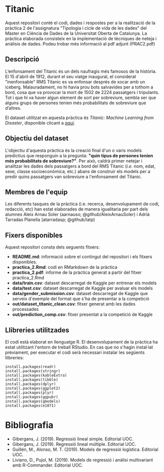 # Titanic

Aquest repositori conté el codi, dades i respostes per a la realització de la pràctica 2 de l'assignatura "Tipologia i cicle de vida de les dades" del Màster en Ciència de Dades de la Universitat Oberta de Catalunya. La pràctica elaborada consisteix en la implementació de tècniques de neteja i anàlisis de dades. Podeu trobar més informació al pdf adjunt (PRAC2.pdf)

##  Descripció

L’enfonsament del Titanic és un dels naufragis més famosos de la història. El 15 d'abril de 1912, durant el seu viatge inaugural, el considerat "inenfonsable" RMS Titanic es va enfonsar després de xocar amb un iceberg. Malauradament, no hi havia prou bots salvavides per a tothom a bord, cosa que va provocar la mort de 1502 de 2224 passatgers i tripulants. Tot i que hi va haver algun element de sort per sobreviure, sembla ser que alguns grups de persones tenien més probabilitats de sobreviure que d’altres.

El dataset utilitzat en aquesta pràctica és *Titanic: Machine Learning from Disaster*, disponible clicant a [*aquí*](https://www.kaggle.com/c/titanic). 


## Objectiu del dataset

L'objectiu d'aquesta pràctica és la creació final d'un o varis models predictius que responguin a la pregunta: **"quin tipus de persones tenien més probabilitats de sobreviure?"**. Per això, caldrà primer netejar i analitzar les dades dels passatgers a bord del RMS Titanic (*i.e.* nom, edat, sexe, classe socioeconòmica, etc.) abans de construir els models per a predir quins passatgers van sobreviure a l'enfonsament del Titanic.


## Membres de l'equip

Les diferents tasques de la pràctica (i.e. recerca, desenvolupament de codi, redacció, etc) han estat elaborades de manera igualitaria per part dels alumnes Aleix Arnau Soler (aarnauso; @github/AleixArnauSoler) i Adrià Tarradas Planella (atarradasp; @github/latp)


## Fixers disponibles

Aquest repositori consta dels seguents fitxers:

- **README.md**: informació sobre el contingut del repositori i els fitxers disponibles.
- **practica_2.Rmd**: codi en RMarkdown de la pràctica
- **practica_2.pdf**: informe de la pràctica generat a partir del fitxer practica_2.Rmd
- **data/train.csv**: dataset descarregat de Kaggle per entrenar els models
- **data/test.csv**: dataset descarregat de Kaggle per avaluar els models 
- **data/gender_submission.csv**: dataset descarregat de Kaggle que serveix d'exemple del format que s'ha de presentar a la competició
- **out/dataset_titanic_clean.csv**: fitxer generat amb les dades processades
- **out/prediction_comp.csv**: fitxer presentat a la competició de Kaggle


## Llibreries utilitzades

El codi està elaborat en llenguatge R. El desenvolupament de la pràctica ha estat utilitzant l'entorn de treball RStudio. En cas que no s'hagin instal·lat prèviament, per executar el codi serà necessari instalar les següents llibreries:

```
install.packages(readr)
install.packages(stringr)
install.packages(kableExtra)
install.packages(tibble)
install.packages(dplyr)
install.packages(ggplot2)
install.packages(plyr)
install.packages(ggpubr)
install.packages(gmodels)
install.packages(e1071)
```


# Bibliografia

- Gibergans, J. (2019). Regressió lineal simple. Editorial UOC.
- Gibergans, J. (2019). Regressió lineal múltiple. Editorial UOC.
- Guillén, M., Alonso, M. T. (2019). Models de regressió logística. Editorial UOC.
- Liviano, D., Pujol, M. (2019). Models de regressió i anàlisi multivariant amb R-Commander. Editorial UOC.
